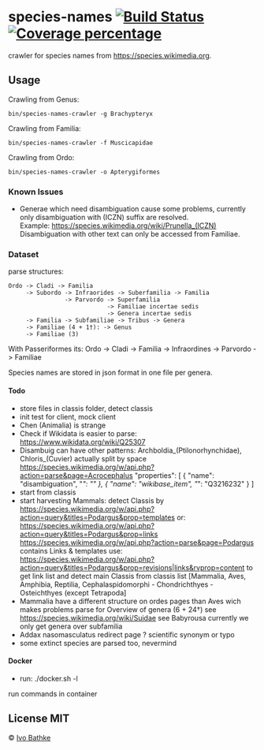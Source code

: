 # species-names [![Build Status][travis-image]][travis-url] [![Coverage percentage][coveralls-image]][coveralls-url]

crawler for species names from https://species.wikimedia.org.

## Usage

Crawling from Genus:

    bin/species-names-crawler -g Brachypteryx

Crawling from Familia:

    bin/species-names-crawler -f Muscicapidae

Crawling from Ordo:

    bin/species-names-crawler -o Apterygiformes

### Known Issues
- Generae which need disambiguation cause some problems,
  currently only disambiguation with (ICZN) suffix are resolved.  
  Example: https://species.wikimedia.org/wiki/Prunella_(ICZN)  
  Disambiguation with other text can only be accessed from Familiae.  

### Dataset

parse structures:

    Ordo -> Cladi -> Familia
         -> Subordo -> Infraorides -> Suberfamilia -> Familia
                    -> Parvordo -> Superfamilia
                                -> Familiae incertae sedis
                                -> Genera incertae sedis
         -> Familia -> Subfamiliae -> Tribus -> Genera
         -> Familiae (4 + 1†): -> Genus
         -> Familiae (3)

With Passeriformes its:
Ordo -> Cladi -> Familia
              -> Infraordines -> Parvordo -> Familiae


Species names are stored in json format in one file per genera.  

#### Todo
- store files in classis folder, detect classis
- init test for client, mock client
- Chen (Animalia) is strange
- Check if Wikidata is easier to parse: https://www.wikidata.org/wiki/Q25307
- Disambuig can have other patterns: Archboldia_(Ptilonorhynchidae), Chloris_(Cuvier)
  actually split by space
  https://species.wikimedia.org/w/api.php?action=parse&page=Acrocephalus
  "properties": [
            {
                "name": "disambiguation",
                "*": ""
            },
            {
                "name": "wikibase_item",
                "*": "Q3216232"
            }
        ]
- start from classis
- start harvesting Mammals:
  detect Classis by https://species.wikimedia.org/w/api.php?action=query&titles=Podargus&prop=templates
  or: https://species.wikimedia.org/w/api.php?action=query&titles=Podargus&prop=links
  https://species.wikimedia.org/w/api.php?action=parse&page=Podargus contains Links & templates
  use: https://species.wikimedia.org/w/api.php?action=query&titles=Podargus&prop=revisions|links&rvprop=content
  to get link list and detect main Classis from classis list
  [Mammalia, Aves, Amphibia, Reptilia,  Cephalaspidomorphi - Chondrichthyes - Osteichthyes (except Tetrapoda]
- Mammalia have a different structure on ordes pages than Aves
  wich makes problems
  parse for Overview of genera (6 + 24†)
  see https://species.wikimedia.org/wiki/Suidae
  see Babyrousa
  currently we only get genera over subfamilia
- Addax nasomasculatus redirect page ? scientific synonym or typo
- some extinct species are parsed too, nevermind

#### Docker
- run: ./docker.sh -l

run commands in container

## License MIT

© [Ivo Bathke]()


[travis-image]: https://travis-ci.org/species-names/crawler.svg?branch=master
[travis-url]: https://travis-ci.org/species-names/crawler
[coveralls-image]: https://coveralls.io/repos/species-names/crawler/badge.svg
[coveralls-url]: https://coveralls.io/r/species-names/crawler
